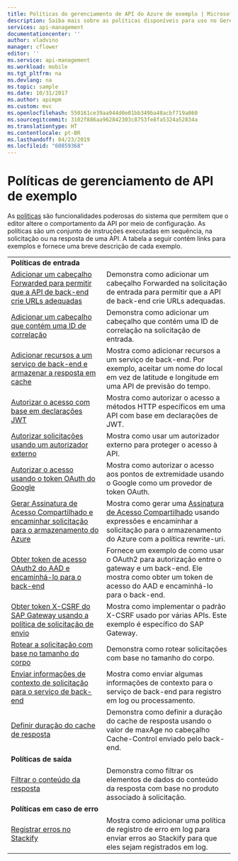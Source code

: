 ```yaml
---
title: Políticas do gerenciamento de API do Azure de exemplo | Microsoft Docs
description: Saiba mais sobre as políticas disponíveis para uso no Gerenciamento de API do Azure.
services: api-management
documentationcenter: ''
author: vladvino
manager: cflower
editor: ''
ms.service: api-management
ms.workload: mobile
ms.tgt_pltfrm: na
ms.devlang: na
ms.topic: sample
ms.date: 10/31/2017
ms.author: apimpm
ms.custom: mvc
ms.openlocfilehash: 550161ce39aa944d0e01bb349ba48acbf719a860
ms.sourcegitcommit: 3102f886aa962842303c8753fe8fa5324a52834a
ms.translationtype: HT
ms.contentlocale: pt-BR
ms.lasthandoff: 04/23/2019
ms.locfileid: "60859368"
---
```

# <a name="api-management-policy-samples"></a>Políticas de gerenciamento de API de exemplo

As [políticas](api-management-howto-policies.md) são funcionalidades poderosas do sistema que permitem que o editor altere o comportamento da API por meio de configuração. As políticas são um conjunto de instruções executadas em sequência, na solicitação ou na resposta de uma API. A tabela a seguir contém links para exemplos e fornece uma breve descrição de cada exemplo.

|                                                                                                                                                                      |                                                                                                                                                                                                                             |
| -------------------------------------------------------------------------------------------------------------------------------------------------------------------- | --------------------------------------------------------------------------------------------------------------------------------------------------------------------------------------------------------------------------- |
| **Políticas de entrada**                                                                                                                                                 |                                                                                                                                                                                                                             |
| [Adicionar um cabeçalho Forwarded para permitir que a API de back-end crie URLs adequadas](./policies/set-header-to-enable-backend-to-construct-urls.md?toc=api-management/toc.json) | Demonstra como adicionar um cabeçalho Forwarded na solicitação de entrada para permitir que a API de back-end crie URLs adequadas.                                                                                                        |
| [Adicionar um cabeçalho que contém uma ID de correlação](./policies/add-correlation-id.md?toc=api-management/toc.json)                                                             | Demonstra como adicionar um cabeçalho que contém uma ID de correlação na solicitação de entrada.                                                                                                                                        |
| [Adicionar recursos a um serviço de back-end e armazenar a resposta em cache](./policies/cache-response.md?toc=api-management/toc.json)                                             | Mostra como adicionar recursos a um serviço de back-end. Por exemplo, aceitar um nome do local em vez de latitude e longitude em uma API de previsão do tempo.                                                                    |
| [Autorizar o acesso com base em declarações JWT](./policies/authorize-request-based-on-jwt-claims.md?toc=api-management/toc.json)                                              | Mostra como autorizar o acesso a métodos HTTP específicos em uma API com base em declarações de JWT.                                                                                                                                       |
| [Autorizar solicitações usando um autorizador externo](./policies/authorize-request-using-external-authorizer.md)                                                   | Mostra como usar um autorizador externo para proteger o acesso à API.                                                                                                                                                               |
| [Autorizar o acesso usando o token OAuth do Google](./policies/use-google-as-oauth-token-provider.md?toc=api-management/toc.json)                                            | Mostra como autorizar o acesso aos pontos de extremidade usando o Google como um provedor de token OAuth.                                                                                                                                    |
| [Gerar Assinatura de Acesso Compartilhado e encaminhar solicitação para o armazenamento do Azure](./policies/generate-shared-access-signature.md?toc=api-management/toc.json)                  | Mostra como gerar uma [Assinatura de Acesso Compartilhado](https://docs.microsoft.com/azure/storage/storage-dotnet-shared-access-signature-part-1) usando expressões e encaminhar a solicitação para o armazenamento do Azure com a política rewrite-uri. |
| [Obter token de acesso OAuth2 do AAD e encaminhá-lo para o back-end](./policies/use-oauth2-for-authorization.md?toc=api-management/toc.json)                             | Fornece um exemplo de como usar o OAuth2 para autorização entre o gateway e um back-end. Ele mostra como obter um token de acesso do AAD e encaminhá-lo para o back-end.                                                    |
| [Obter token X-CSRF do SAP Gateway usando a política de solicitação de envio](./policies/get-x-csrf-token-from-sap-gateway.md?toc=api-management/toc.json)                           | Mostra como implementar o padrão X-CSRF usado por várias APIs. Este exemplo é específico do SAP Gateway.                                                                                                                           |
| [Rotear a solicitação com base no tamanho do corpo](./policies/route-requests-based-on-size.md?toc=api-management/toc.json)                                            | Demonstra como rotear solicitações com base no tamanho do corpo.                                                                                                                                                       |
| [Enviar informações de contexto de solicitação para o serviço de back-end](./policies/send-request-context-info-to-backend-service.md?toc=api-management/toc.json)                    | Mostra como enviar algumas informações de contexto para o serviço de back-end para registro em log ou processamento.                                                                                                                                |
| [Definir duração do cache de resposta](./policies/set-cache-duration.md?toc=api-management/toc.json)                                                                          | Demonstra como definir a duração do cache de resposta usando o valor de maxAge no cabeçalho Cache-Control enviado pelo back-end.                                                                                                             |
| **Políticas de saída**                                                                                                                                                |                                                                                                                                                                                                                             |
| [Filtrar o conteúdo da resposta](./policies/filter-response-content.md?toc=api-management/toc.json)                                                                         | Demonstra como filtrar os elementos de dados do conteúdo da resposta com base no produto associado à solicitação.                                                                                                        |
| **Políticas em caso de erro**                                                                                                                                                |                                                                                                                                                                                                                             |
| [Registrar erros no Stackify](./policies/log-errors-to-stackify.md?toc=api-management/toc.json)                                                                           | Mostra como adicionar uma política de registro de erro em log para enviar erros ao Stackify para que eles sejam registrados em log.                                                                                                                                            |
